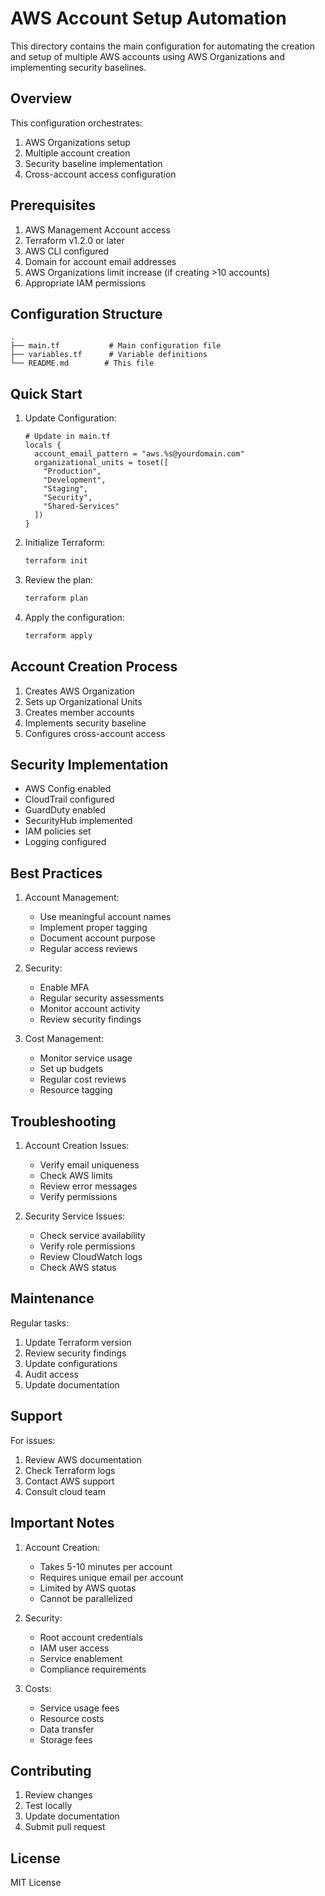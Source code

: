 # AWS Account Setup Automation

This directory contains the main configuration for automating the creation and setup of multiple AWS accounts using AWS Organizations and implementing security baselines.

## Overview

This configuration orchestrates:
1. AWS Organizations setup
2. Multiple account creation
3. Security baseline implementation
4. Cross-account access configuration

## Prerequisites

1. AWS Management Account access
2. Terraform v1.2.0 or later
3. AWS CLI configured
4. Domain for account email addresses
5. AWS Organizations limit increase (if creating >10 accounts)
6. Appropriate IAM permissions

## Configuration Structure

```hcl
.
├── main.tf           # Main configuration file
├── variables.tf      # Variable definitions
└── README.md        # This file
```

## Quick Start

1. Update Configuration:
   ```hcl
   # Update in main.tf
   locals {
     account_email_pattern = "aws.%s@yourdomain.com"
     organizational_units = toset([
       "Production",
       "Development",
       "Staging",
       "Security",
       "Shared-Services"
     ])
   }
   ```

2. Initialize Terraform:
   ```bash
   terraform init
   ```

3. Review the plan:
   ```bash
   terraform plan
   ```

4. Apply the configuration:
   ```bash
   terraform apply
   ```

## Account Creation Process

1. Creates AWS Organization
2. Sets up Organizational Units
3. Creates member accounts
4. Implements security baseline
5. Configures cross-account access

## Security Implementation

- AWS Config enabled
- CloudTrail configured
- GuardDuty enabled
- SecurityHub implemented
- IAM policies set
- Logging configured

## Best Practices

1. Account Management:
   - Use meaningful account names
   - Implement proper tagging
   - Document account purpose
   - Regular access reviews

2. Security:
   - Enable MFA
   - Regular security assessments
   - Monitor account activity
   - Review security findings

3. Cost Management:
   - Monitor service usage
   - Set up budgets
   - Regular cost reviews
   - Resource tagging

## Troubleshooting

1. Account Creation Issues:
   - Verify email uniqueness
   - Check AWS limits
   - Review error messages
   - Verify permissions

2. Security Service Issues:
   - Check service availability
   - Verify role permissions
   - Review CloudWatch logs
   - Check AWS status

## Maintenance

Regular tasks:
1. Update Terraform version
2. Review security findings
3. Update configurations
4. Audit access
5. Update documentation

## Support

For issues:
1. Review AWS documentation
2. Check Terraform logs
3. Contact AWS support
4. Consult cloud team

## Important Notes

1. Account Creation:
   - Takes 5-10 minutes per account
   - Requires unique email per account
   - Limited by AWS quotas
   - Cannot be parallelized

2. Security:
   - Root account credentials
   - IAM user access
   - Service enablement
   - Compliance requirements

3. Costs:
   - Service usage fees
   - Resource costs
   - Data transfer
   - Storage fees

## Contributing

1. Review changes
2. Test locally
3. Update documentation
4. Submit pull request

## License

MIT License
